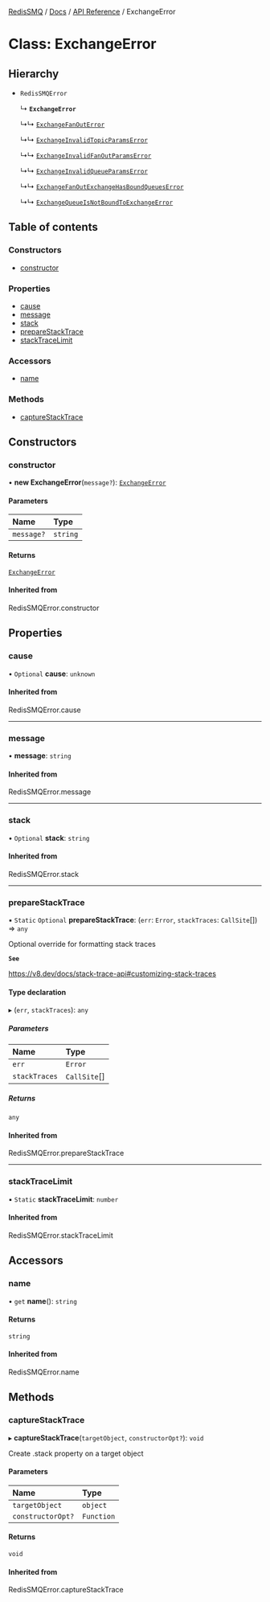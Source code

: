 [RedisSMQ](../../../README.md) / [Docs](../../README.md) / [API Reference](../README.md) / ExchangeError

# Class: ExchangeError

## Hierarchy

- `RedisSMQError`

  ↳ **`ExchangeError`**

  ↳↳ [`ExchangeFanOutError`](ExchangeFanOutError.md)

  ↳↳ [`ExchangeInvalidTopicParamsError`](ExchangeInvalidTopicParamsError.md)

  ↳↳ [`ExchangeInvalidFanOutParamsError`](ExchangeInvalidFanOutParamsError.md)

  ↳↳ [`ExchangeInvalidQueueParamsError`](ExchangeInvalidQueueParamsError.md)

  ↳↳ [`ExchangeFanOutExchangeHasBoundQueuesError`](ExchangeFanOutExchangeHasBoundQueuesError.md)

  ↳↳ [`ExchangeQueueIsNotBoundToExchangeError`](ExchangeQueueIsNotBoundToExchangeError.md)

## Table of contents

### Constructors

- [constructor](ExchangeError.md#constructor)

### Properties

- [cause](ExchangeError.md#cause)
- [message](ExchangeError.md#message)
- [stack](ExchangeError.md#stack)
- [prepareStackTrace](ExchangeError.md#preparestacktrace)
- [stackTraceLimit](ExchangeError.md#stacktracelimit)

### Accessors

- [name](ExchangeError.md#name)

### Methods

- [captureStackTrace](ExchangeError.md#capturestacktrace)

## Constructors

### constructor

• **new ExchangeError**(`message?`): [`ExchangeError`](ExchangeError.md)

#### Parameters

| Name | Type |
| :------ | :------ |
| `message?` | `string` |

#### Returns

[`ExchangeError`](ExchangeError.md)

#### Inherited from

RedisSMQError.constructor

## Properties

### cause

• `Optional` **cause**: `unknown`

#### Inherited from

RedisSMQError.cause

___

### message

• **message**: `string`

#### Inherited from

RedisSMQError.message

___

### stack

• `Optional` **stack**: `string`

#### Inherited from

RedisSMQError.stack

___

### prepareStackTrace

▪ `Static` `Optional` **prepareStackTrace**: (`err`: `Error`, `stackTraces`: `CallSite`[]) => `any`

Optional override for formatting stack traces

**`See`**

https://v8.dev/docs/stack-trace-api#customizing-stack-traces

#### Type declaration

▸ (`err`, `stackTraces`): `any`

##### Parameters

| Name | Type |
| :------ | :------ |
| `err` | `Error` |
| `stackTraces` | `CallSite`[] |

##### Returns

`any`

#### Inherited from

RedisSMQError.prepareStackTrace

___

### stackTraceLimit

▪ `Static` **stackTraceLimit**: `number`

#### Inherited from

RedisSMQError.stackTraceLimit

## Accessors

### name

• `get` **name**(): `string`

#### Returns

`string`

#### Inherited from

RedisSMQError.name

## Methods

### captureStackTrace

▸ **captureStackTrace**(`targetObject`, `constructorOpt?`): `void`

Create .stack property on a target object

#### Parameters

| Name | Type |
| :------ | :------ |
| `targetObject` | `object` |
| `constructorOpt?` | `Function` |

#### Returns

`void`

#### Inherited from

RedisSMQError.captureStackTrace
